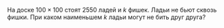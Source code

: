 На доске $100\times 100$ стоят 2550 ладей и $k$ фишек. Ладьи не бьют 
сквозь фишки. При каком наименьшем $k$ ладьи могут не бить друг друга?